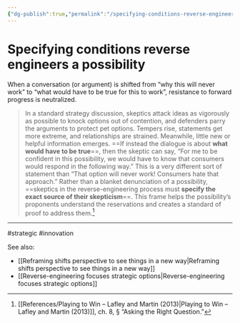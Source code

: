 ```yaml
---
{"dg-publish":true,"permalink":"/specifying-conditions-reverse-engineers-a-possibility/"}
---
```



# Specifying conditions reverse engineers a possibility

When a conversation (or argument) is shifted from “why this will never work” to “what would have to be true for this to work”, resistance to forward progress is neutralized.

> In a standard strategy discussion, skeptics attack ideas as vigorously as possible to knock options out of contention, and defenders parry the arguments to protect pet options. Tempers rise, statements get more extreme, and relationships are strained. Meanwhile, little new or helpful information emerges. ==If instead the dialogue is about **what would have to be true**==, then the skeptic can say, “For me to be confident in this possibility, we would have to know that consumers would respond in the following way.” This is a very different sort of statement than “That option will never work! Consumers hate that approach.” Rather than a blanket denunciation of a possibility, ==skeptics in the reverse-engineering process must **specify the exact source of their skepticism**==. This frame helps the possibility’s proponents understand the reservations and creates a standard of proof to address them.[^1]


---
#strategic #innovation 

See also:
- [[Reframing shifts perspective to see things in a new way\|Reframing shifts perspective to see things in a new way]]
- [[Reverse-engineering focuses strategic options\|Reverse-engineering focuses strategic options]]

[^1]: [[References/Playing to Win – Lafley and Martin (2013)\|Playing to Win – Lafley and Martin (2013)]], ch. 8, § “Asking the Right Question.”